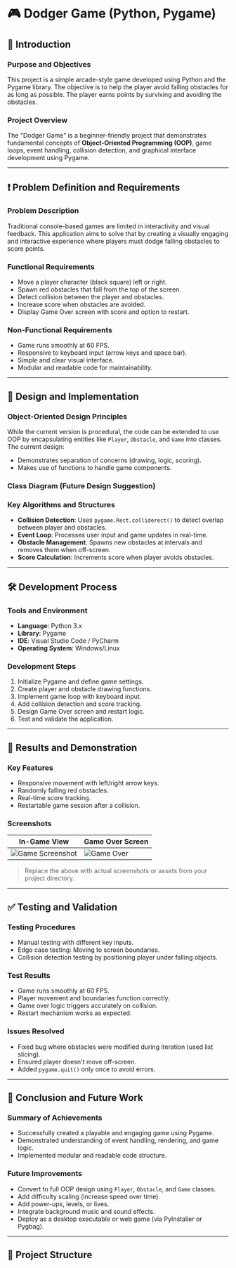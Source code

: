 # 🎮 Dodger Game (Python, Pygame)

## 📌 Introduction

### Purpose and Objectives
This project is a simple arcade-style game developed using Python and the Pygame library. The objective is to help the player avoid falling obstacles for as long as possible. The player earns points by surviving and avoiding the obstacles.

### Project Overview
The "Dodger Game" is a beginner-friendly project that demonstrates fundamental concepts of **Object-Oriented Programming (OOP)**, game loops, event handling, collision detection, and graphical interface development using Pygame.

---

## ❗ Problem Definition and Requirements

### Problem Description
Traditional console-based games are limited in interactivity and visual feedback. This application aims to solve that by creating a visually engaging and interactive experience where players must dodge falling obstacles to score points.

### Functional Requirements
- Move a player character (black square) left or right.
- Spawn red obstacles that fall from the top of the screen.
- Detect collision between the player and obstacles.
- Increase score when obstacles are avoided.
- Display Game Over screen with score and option to restart.

### Non-Functional Requirements
- Game runs smoothly at 60 FPS.
- Responsive to keyboard input (arrow keys and space bar).
- Simple and clear visual interface.
- Modular and readable code for maintainability.

---

## 🧠 Design and Implementation

### Object-Oriented Design Principles
While the current version is procedural, the code can be extended to use OOP by encapsulating entities like `Player`, `Obstacle`, and `Game` into classes. The current design:
- Demonstrates separation of concerns (drawing, logic, scoring).
- Makes use of functions to handle game components.

### Class Diagram (Future Design Suggestion)


### Key Algorithms and Structures
- **Collision Detection**: Uses `pygame.Rect.colliderect()` to detect overlap between player and obstacles.
- **Event Loop**: Processes user input and game updates in real-time.
- **Obstacle Management**: Spawns new obstacles at intervals and removes them when off-screen.
- **Score Calculation**: Increments score when player avoids obstacles.

---

## 🛠️ Development Process

### Tools and Environment
- **Language**: Python 3.x
- **Library**: Pygame
- **IDE**: Visual Studio Code / PyCharm
- **Operating System**: Windows/Linux

### Development Steps
1. Initialize Pygame and define game settings.
2. Create player and obstacle drawing functions.
3. Implement game loop with keyboard input.
4. Add collision detection and score tracking.
5. Design Game Over screen and restart logic.
6. Test and validate the application.

---

## 🚀 Results and Demonstration

### Key Features
- Responsive movement with left/right arrow keys.
- Randomly falling red obstacles.
- Real-time score tracking.
- Restartable game session after a collision.

### Screenshots

| In-Game View                         | Game Over Screen                   |
|-------------------------------------|------------------------------------|
| ![Game Screenshot](images/game.png) | ![Game Over](images/gameover.png)  |

> Replace the above with actual screenshots or assets from your project directory.

---

## ✅ Testing and Validation

### Testing Procedures
- Manual testing with different key inputs.
- Edge case testing: Moving to screen boundaries.
- Collision detection testing by positioning player under falling objects.

### Test Results
- Game runs smoothly at 60 FPS.
- Player movement and boundaries function correctly.
- Game over logic triggers accurately on collision.
- Restart mechanism works as expected.

### Issues Resolved
- Fixed bug where obstacles were modified during iteration (used list slicing).
- Ensured player doesn't move off-screen.
- Added `pygame.quit()` only once to avoid errors.

---

## 🧾 Conclusion and Future Work

### Summary of Achievements
- Successfully created a playable and engaging game using Pygame.
- Demonstrated understanding of event handling, rendering, and game logic.
- Implemented modular and readable code structure.

### Future Improvements
- Convert to full OOP design using `Player`, `Obstacle`, and `Game` classes.
- Add difficulty scaling (increase speed over time).
- Add power-ups, levels, or lives.
- Integrate background music and sound effects.
- Deploy as a desktop executable or web game (via PyInstaller or Pygbag).

---

## 📂 Project Structure


